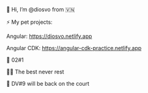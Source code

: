 👋 Hi, I’m @diosvo from 🇻🇳

⚡ My pet projects:

Angular: https://diosvo.netlify.app

Angular CDK: https://angular-cdk-practice.netlify.app

🚀 02#1

👨‍💻 The best never rest

🏀 DV#9 will be back on the court

<!---
diosvo/diosvo is a ✨ special ✨ repository because its `README.md` (this file) appears on your GitHub profile.
You can click the Preview link to take a look at your changes.
--->

